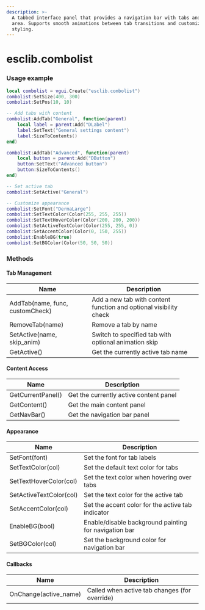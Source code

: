 ```yaml
---
description: >-
  A tabbed interface panel that provides a navigation bar with tabs and content
  area. Supports smooth animations between tab transitions and customizable
  styling.
---
```


# esclib.combolist

### Usage example

```lua
local combolist = vgui.Create("esclib.combolist")
combolist:SetSize(400, 300)
combolist:SetPos(10, 10)

-- Add tabs with content
combolist:AddTab("General", function(parent)
    local label = parent:Add("DLabel")
    label:SetText("General settings content")
    label:SizeToContents()
end)

combolist:AddTab("Advanced", function(parent)
    local button = parent:Add("DButton")
    button:SetText("Advanced button")
    button:SizeToContents()
end)

-- Set active tab
combolist:SetActive("General")

-- Customize appearance
combolist:SetFont("DermaLarge")
combolist:SetTextColor(Color(255, 255, 255))
combolist:SetTextHoverColor(Color(200, 200, 200))
combolist:SetActiveTextColor(Color(255, 255, 0))
combolist:SetAccentColor(Color(0, 150, 255))
combolist:EnableBG(true)
combolist:SetBGColor(Color(50, 50, 50))
```

### Methods

#### Tab Management

| Name                            | Description                                                       |
| ------------------------------- | ----------------------------------------------------------------- |
| AddTab(name, func, customCheck) | Add a new tab with content function and optional visibility check |
| RemoveTab(name)                 | Remove a tab by name                                              |
| SetActive(name, skip\_anim)     | Switch to specified tab with optional animation skip              |
| GetActive()                     | Get the currently active tab name                                 |

#### Content Access

| Name              | Description                            |
| ----------------- | -------------------------------------- |
| GetCurrentPanel() | Get the currently active content panel |
| GetContent()      | Get the main content panel             |
| GetNavBar()       | Get the navigation bar panel           |

#### Appearance

| Name                    | Description                                           |
| ----------------------- | ----------------------------------------------------- |
| SetFont(font)           | Set the font for tab labels                           |
| SetTextColor(col)       | Set the default text color for tabs                   |
| SetTextHoverColor(col)  | Set the text color when hovering over tabs            |
| SetActiveTextColor(col) | Set the text color for the active tab                 |
| SetAccentColor(col)     | Set the accent color for the active tab indicator     |
| EnableBG(bool)          | Enable/disable background painting for navigation bar |
| SetBGColor(col)         | Set the background color for navigation bar           |

#### Callbacks

| Name                   | Description                                   |
| ---------------------- | --------------------------------------------- |
| OnChange(active\_name) | Called when active tab changes (for override) |
